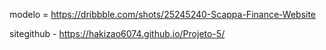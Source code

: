 modelo = https://dribbble.com/shots/25245240-Scappa-Finance-Website



sitegithub - https://hakizao6074.github.io/Projeto-5/
